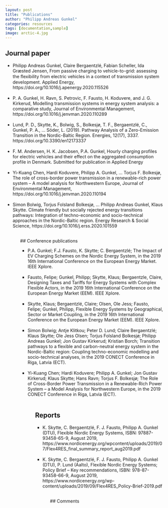 ```yaml
---
layout: post
title: "Publications"
author: "Philipp Andreas Gunkel"
categories: resources
tags: [documentation,sample]
image: arctic-4.jpg
---
```


## Journal paper <br/>
<ul>
<li>Philipp Andreas Gunkel, Claire Bergaentzlé, Fabian Scheller, Ida Græsted Jensen, From passive charging to vehicle-to-grid: assessing the ﬂexibility from electric vehicles in a context of transmission system development. Applied Energy, https://doi.org/10.1016/j.apenergy.2020.115526 </li><br/>
<li>P. A. Gunkel, H. Ravn, S. Petrovic, F. Fausto, H. Koduvere, and J. G. Kirkerud, Modelling transmission systems in energy system analysis: a comparative study, Journal of Environmental Management, https://doi.org/10.1016/j.jenvman.2020.110289 </li><br/>
<li>Lund, P. D., Skytte, K., Bolwig, S., Bolkesjø, T. F., Bergaentzlé, C., Gunkel, P. A., … Söder, L. (2019). Pathway Analysis of a Zero-Emission Transition in the Nordic-Baltic Region. Energies, 12(17), 3337. https://doi.org/10.3390/en12173337 </li><br/>
<li>F. M. Andersen, H. K. Jacobsen, P.A. Gunkel, Hourly charging profiles for electric vehicles and their effect on the aggregated consumption profile in Denmark. Submitted for publication in Applied Energy  </li><br/>
<li>Yi-Kuang Chen, Hardi Koduvere, Philipp A. Gunkel, … Torjus F. Bolkesjø, The role of cross-border power transmission in a renewable-rich power system – A model analysis for Northwestern Europe, Journal of Environmental Management, https://doi.org/10.1016/j.jenvman.2020.110194 </li><br/>
<li>Simon Bolwig, Torjus Folsland Bolkesjø, ... Philipp Andreas Gunkel, Klaus Skytte. Climate friendly but socially rejected energy transitions pathways: Integration of techno-economic and socio-technical approaches in the Nordic-Baltic region. Energy Research & Social Science, https://doi.org/10.1016/j.erss.2020.101559 </li><br/>
<ul>
## Conference publications <br/>
<ul>
<li>P.A. Gunkel; F.J. Fausto, K. Skytte; C. Bergaentzlé; The Impact of EV Charging Schemes on the Nordic Energy System, in the 2019 16th International Conference on the European Energy Market. IEEE Xplore. </li><br/>
<li>Fausto, Felipe; Gunkel, Philipp; Skytte, Klaus; Bergaentzle, Claire, Designing Taxes and Tariffs for Energy Systems with Complex Flexible Actors, in the 2019 16th International Conference on the European Energy Market (EEM). IEEE Xplore. </li><br/>
<li>Skytte, Klaus; Bergaentzlé, Claire; Olsen, Ole Jess; Fausto, Felipe; Gunkel, Philipp, Flexible Energy Systems by Geographical, Sector or Market Coupling, in the 2019 16th International Conference on the European Energy Market (EEM). IEEE Xplore. </li><br/> 
<li>Simon Bolwig; Antje Klitkou; Peter D. Lund; Claire Bergaentzlé; Klaus Skytte; Ole Jess Olsen; Torjus Folsland Bolkesjø; Philipp Andreas Gunkel; Jon Gustav Kirkerud; Kristian Borch; Transition pathways to a flexible and carbon-neutral energy system in the Nordic-Baltic region: Coupling techno-economic modelling and socio-technical analyses, in the 2019 CONECT Conference in Riga, Latvia (ECT). </li><br/>
<li>Yi-Kuang Chen; Hardi Koduvere; Philipp A. Gunkel; Jon Gustav Kirkerud; Klaus Skytte; Hans Ravn; Torjus F. Bolkesjø; The Role of Cross-Border Power Transmission in a Renewable-Rich Power System – a Model Analysis for Northwestern Europe, in the 2019 CONECT Conference in Riga, Latvia (ECT). </li><br/>
<ul>

## Reports <br/>
<ul>
<li>K. Skytte, C. Bergaentzlé, F. J. Fausto, Philipp A. Gunkel (DTU), Flexible Nordic Energy Systems, ISBN: 97887-93458-65-9, August 2019, https://www.nordicenergy.org/wpcontent/uploads/2019/07/Flex4RES_final_summary_report_aug2019.pdf </li><br/>
<li>K. Skytte, C. Bergaentzlé, F. J. Fausto, Philipp A. Gunkel (DTU), P. Lund (Aalto), Flexible Nordic Energy Systems; Policy Brief – Key recommendations, ISBN: 978-87-93458-66-9, August 2019, https://www.nordicenergy.org/wp-content/uploads/2019/09/Flex4RES_Policy-Brief-2019.pdf </li><br/>
<ul>
## Comments <br/>




